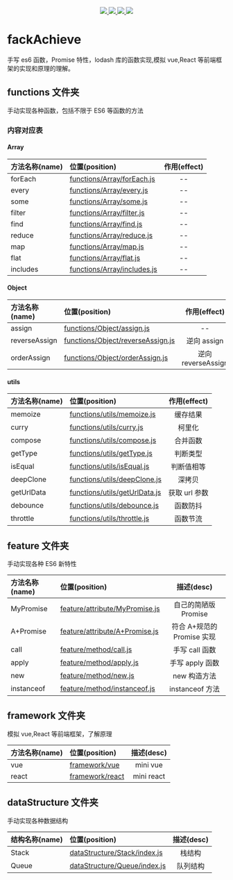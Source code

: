 <p align="center">
  <a href="https://github.com/gzg1023/fackAchieve">
    <img src="https://img.shields.io/badge/手写-ES6-pink.svg">
  </a>
  <a href="https://github.com/gzg1023/fackAchieve">
    <img src="https://img.shields.io/badge/手写-Promise-blue.svg" ">
  </a>
  <a href="https://github.com/gzg1023/fackAchieve">
    <img src="https://img.shields.io/badge/模拟-lodash-green.svg" ">
  </a>
  <a href="https://github.com/gzg1023/fackAchieve">
    <img src="https://img.shields.io/badge/js-数据结构-blue.svg" >
  </a>
</p>

# fackAchieve

手写 es6 函数，Promise 特性，lodash 库的函数实现,模拟 vue,React 等前端框架的实现和原理的理解。

## functions 文件夹

手动实现各种函数，包括不限于 ES6 等函数的方法

### 内容对应表

#### Array

| 方法名称(name) | 位置(position)              | 作用(effect) |
| :------------- | :-------------------------- | :----------: |
| forEach        | [functions/Array/forEach.js](functions/Array/forEach.js)  |      --      |
| every          | [functions/Array/every.js](functions/Array/every.js)    |      --      |
| some           | [functions/Array/some.js](functions/Array/some.js)    |      --      |
| filter         | [functions/Array/filter.js](functions/Array/filter.js)  |      --      |
| find           | [functions/Array/find.js](functions/Array/find.js)     |      --      |
| reduce         | [functions/Array/reduce.js](functions/Array/reduce.js)   |      --      |
| map            | [functions/Array/map.js](functions/Array/map.js)      |      --      |
| flat           | [functions/Array/flat.js](functions/Array/flat.js)     |      --      |
| includes       | [functions/Array/includes.js](functions/Array/includes.js) |      --      |

#### Object

| 方法名称(name) | 位置(position)                    |    作用(effect)    |
| :------------- | :-------------------------------- | :----------------: |
| assign         | [functions/Object/assign.js](functions/Object/assign.js)        |         --         |
| reverseAssign  | [functions/Object/reverseAssign.js](functions/Object/reverseAssign.js) |    逆向 assign     |
| orderAssign    | [functions/Object/orderAssign.js](functions/Object/orderAssign.js)   | 逆向 reverseAssign |

#### utils

| 方法名称(name) | 位置(position)                | 作用(effect)  |
| :------------- | :---------------------------- | :-----------: |
| memoize        | [functions/utils/memoize.js](functions/utils/memoize.js)    |   缓存结果    |
| curry          | [functions/utils/curry.js](functions/utils/curry.js)      |    柯里化     |
| compose        | [functions/utils/compose.js](functions/utils/compose.js)    |   合并函数    |
| getType        | [functions/utils/getType.js](functions/utils/getType.js)    |   判断类型    |
| isEqual        | [functions/utils/isEqual.js](functions/utils/isEqual.js)    |  判断值相等   |
| deepClone      | [functions/utils/deepClone.js](functions/utils/deepClone.js)  |    深拷贝     |
| getUrlData     | [functions/utils/getUrlData.js](functions/utils/getUrlData.js) | 获取 url 参数 |
| debounce       | [functions/utils/debounce.js](functions/utils/debounce.js)   |   函数防抖    |
| throttle       | [functions/utils/throttle.js](functions/utils/throttle.js)   |   函数节流    |

## feature 文件夹

手动实现各种 ES6 新特性

| 方法名称(name) | 位置(position)                           |         描述(desc)         |
| :------------- | :--------------------------------------- | :------------------------: |
| MyPromise      | [feature/attribute/MyPromise.js](feature/attribute/MyPromise.js) |    自己的简陋版 Promise    |
| A+Promise      | [feature/attribute/A+Promise.js](feature/attribute/A+Promise.js) | 符合 A+规范的 Promise 实现 |
| call           | [feature/method/call.js](feature/method/call.js)        |       手写 call 函数       |
| apply          | [feature/method/apply.js](feature/method/apply.js)        |      手写 apply 函数       |
| new            | [feature/method/new.js](feature/method/new.js)          |        new 构造方法        |
| instanceof     | [feature/method/instanceof.js](feature/method/instanceof.js)   |      instanceof 方法       |

## framework 文件夹

模拟 vue,React 等前端框架，了解原理

| 方法名称(name) | 位置(position)  | 描述(desc) |
| :------------- | :-------------- | :--------: |
| vue            | [framework/vue](framework/vue/vue.js)   |  mini vue  |
| react          | [framework/react](framework/react) | mini react |


## dataStructure 文件夹

手动实现各种数据结构

| 结构名称(name) | 位置(position)                           |         描述(desc)         |
| :------------- | :--------------------------------------- | :------------------------: |
| Stack      | [dataStructure/Stack/index.js](dataStructure/Stack/index.js) |    栈结构    |
| Queue      | [dataStructure/Queue/index.js](dataStructure/Queue/index.js) |    队列结构    |
